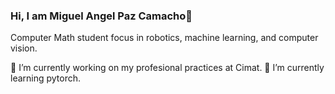 ### Hi, I am Miguel Angel Paz Camacho👋

Computer Math student focus in robotics, machine learning, and computer vision. 

🔭 I’m currently working on my profesional practices at Cimat.
🌱 I’m currently learning pytorch.


<!--
**MiguelPazCamacho/MiguelPazCamacho** is a ✨ _special_ ✨ repository because its `README.md` (this file) appears on your GitHub profile.

Here are some ideas to get you started:

- 🔭 I’m currently working on ...
- 🌱 I’m currently learning ...
- 👯 I’m looking to collaborate on ...
- 🤔 I’m looking for help with ...
- 💬 Ask me about ...
- 📫 How to reach me: ...
- 😄 Pronouns: ...
- ⚡ Fun fact: ...
-->
